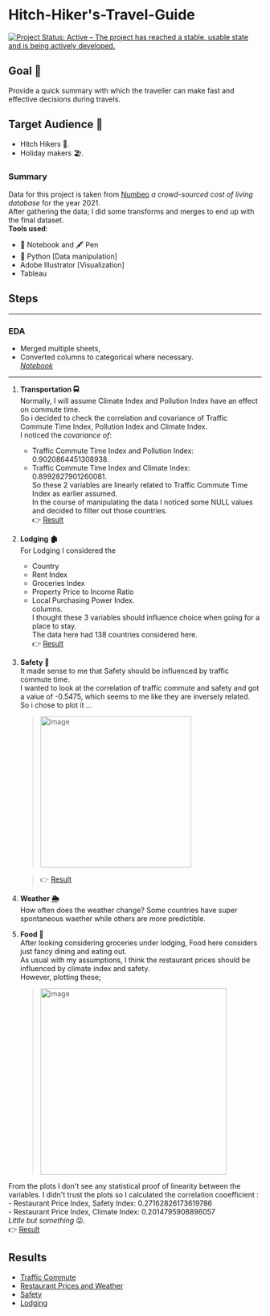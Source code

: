 # Hitch-Hiker's-Travel-Guide
[![Project Status: Active – The project has reached a stable, usable state and is being actively developed.](https://www.repostatus.org/badges/latest/active.svg)](https://www.repostatus.org/#active)

## Goal 🥇
Provide a quick summary with which the traveller can make fast and effective decisions during travels.

## Target Audience 🎯
  - Hitch Hikers 🥾.  
  - Holiday makers 🏖️.  


### Summary
  Data for this project is taken from [Numbeo](https://www.numbeo.com/cost-of-living/) _a crowd-sourced cost of living database_ for the year 2021.  
 After gathering the data; I did some transforms and merges to end up with the final dataset.  
 **Tools used**:  
  - 📕 Notebook and 🖋️ Pen   
  - 🐍 Python [Data manipulation]   
  - Adobe Illustrator [Visualization]   
  - Tableau

## Steps
___
### EDA
  - Merged multiple sheets,
  - Converted columns to categorical where necessary.  
  [_Notebook_](https://github.com/lagom-QB/Hitch-Hiker-s-Travel-Guide/blob/main/notebooks/manipulations.ipynb)
___
1. **Transportation 🚍**  
  Normally, I will assume Climate Index and Pollution Index have an effect on commute time.  
  So i decided to check the correlation and covariance of Traffic Commute Time Index, Pollution Index and Climate Index.  
  I noticed the _covariance of_:
    - Traffic Commute Time Index and Pollution Index: 0.9020864451308938.  
    - Traffic Commute Time Index and Climate Index: 0.8992827901260081.  
  So these 2 variables are linearly related to Traffic Commute Time Index as earlier assumed.  
  In the course of manipulating the data I noticed some NULL values and decided to filter out those countries.   
  👉 [Result](https://public.tableau.com/profile/quinsy.brenda#!/vizhome/HowPollutionandClimateIndexInfluenceTrafficCommuteTime/Dashboard1)

2. **Lodging 🏚️**   
  For Lodging I considered the 
    - Country 
    - Rent Index
    - Groceries Index
    - Property Price to Income Ratio
    - Local Purchasing Power Index.   
  columns.  
  I thought these 3 variables should influence choice when going for a place to stay.  
  The data here had 138 countries considered here.  
  👉 [Result](https://public.tableau.com/views/LodgingCosts/Dashboard2?:language=en&:display_count=y&:origin=viz_share_link)

3. **Safety 👮**   
  It made sense to me that Safety should be influenced by traffic commute time.     
  I wanted to look at the correlation of traffic commute and safety and got a value of -0.5475, which seems to me like they are inversely related.  
  So i chose to plot it ...   
    > <img width="300" alt="image" src="https://user-images.githubusercontent.com/28558929/112666408-72421180-8e5c-11eb-9015-1799211953a1.png">
  
    > 👉 [Result](https://public.tableau.com/views/SafetyandCommuteTime/Dashboard3?:language=en&:display_count=y&:origin=viz_share_link)  
  
4. **Weather 🌦️**  
  How often does the weather change? Some countries have super spontaneous waether while others are more predictible.  
5. **Food 🥖**   
  After looking considering groceries under lodging, Food here considers just fancy dining and eating out.  
  As usual with my assumptions, I think the restaurant prices should be influenced by climate index and safety.  
  However, plotting these;   
    > <img width="370" alt="image" src="https://user-images.githubusercontent.com/28558929/112664128-e929db00-8e59-11eb-93a4-e39cd07ee3b1.png">
  From the plots I don't see any statistical proof of linearity between the variables.
  I didn't trust the plots so I calculated the correlation cooefficient :    
    - Restaurant Price Index, Safety Index: 0.27162826173619786   
    - Restaurant Price Index, Climate Index: 0.2014795908896057    
  _Little but something_ 😜.  
  👉 [Result](https://public.tableau.com/views/RestaurantPricing/Dashboard1?:language=en&:display_count=y&:origin=viz_share_link)
  
## Results
  - [Traffic Commute](https://public.tableau.com/profile/quinsy.brenda#!/vizhome/HowPollutionandClimateIndexInfluenceTrafficCommuteTime/Dashboard1)
  - [Restaurant Prices and Weather](https://public.tableau.com/views/RestaurantPricing/Dashboard1?:language=en&:display_count=y&:origin=viz_share_link)
  - [Safety](https://public.tableau.com/views/SafetyandCommuteTime/Dashboard3?:language=en&:display_count=y&:origin=viz_share_link) 
  - [Lodging](https://public.tableau.com/views/LodgingCosts/Dashboard2?:language=en&:display_count=y&:origin=viz_share_link)

